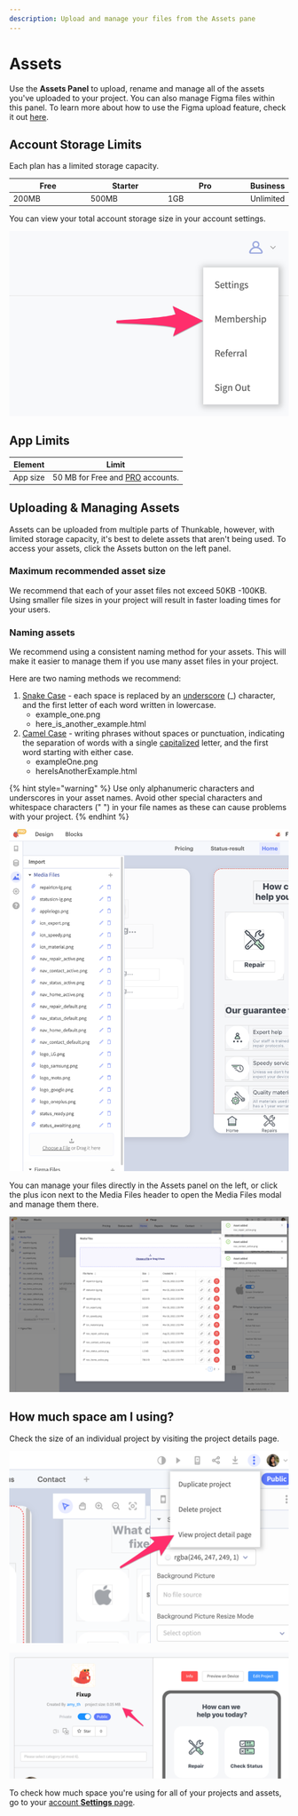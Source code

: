 ```yaml
---
description: Upload and manage your files from the Assets pane
---
```


# Assets

Use the **Assets Panel** to upload, rename and manage all of the assets you've uploaded to your project. You can also manage Figma files within this panel. To learn more about how to use the Figma upload feature, check it out [here](figma.md).&#x20;

## Account Storage Limits

Each plan has a limited storage capacity.&#x20;

<table><thead><tr><th width="150">Free</th><th width="150">Starter</th><th width="168.7142857142857">Pro</th><th>Business</th></tr></thead><tbody><tr><td>200MB</td><td>500MB</td><td>1GB</td><td>Unlimited</td></tr></tbody></table>

You can view your total account storage size in your account settings.

![](<.gitbook/assets/thunkable (1).png>)

## App Limits

| Element  | Limit                                                               |
| -------- | ------------------------------------------------------------------- |
| App size | 50 MB for Free and [PRO](https://thunkable.com/#/pricing) accounts. |

## Uploading & Managing Assets

Assets can be uploaded from multiple parts of Thunkable, however, with limited storage capacity, it's best to delete assets that aren't being used. To access your assets, click the Assets button on the left panel.

### Maximum recommended asset size&#x20;

We recommend that each of your asset files not exceed 50KB -100KB. Using smaller file sizes in your project will result in faster loading times for your users.

### Naming assets

We recommend using a consistent naming method for your assets. This will make it easier to manage them if you use many asset files in your project.

Here are two naming methods we recommend:

1. [Snake Case](https://en.wikipedia.org/wiki/Snake\_case) - each space is replaced by an [underscore](https://en.wikipedia.org/wiki/Underscore) (\_) character, and the first letter of each word written in lowercase.
   * example\_one.png
   * here\_is\_another\_example.html
2. [Camel Case](https://en.wikipedia.org/wiki/Camel\_case) - writing phrases without spaces or punctuation, indicating the separation of words with a single [capitalized](https://en.wikipedia.org/wiki/Capitalization) letter, and the first word starting with either case.
   * exampleOne.png
   * hereIsAnotherExample.html

{% hint style="warning" %}
Use only alphanumeric characters and underscores in your asset names. Avoid other special characters and whitespace characters (" ") in your file names as these can cause problems with your project.
{% endhint %}

![](<.gitbook/assets/image (205).png>)

You can manage your files directly in the Assets panel on the left, or click the plus icon next to the Media Files header to open the Media Files modal and manage them there.&#x20;

![](<.gitbook/assets/image (210).png>)

## How much space am I using?

Check the size of an individual project by visiting the project details page.

![](<.gitbook/assets/thunkable (2).png>)

![](.gitbook/assets/thunkable.png)

To check how much space you're using for all of your projects and assets, go to your [account **Settings** page](https://x.thunkable.com/account/settings).
